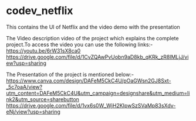 # codev_netflix
This contains the UI of Netflix and the video demo with the presentation

The Video description video of the project which explains the complete project.To access the video you can use the following links:-
https://youtu.be/6rW31sX8ca0
https://drive.google.com/file/d/1CvZQAwPvUobn9aD8kb_qKRk_zR8IMLjJ/view?usp=sharing

The Presentation of the project is mentioned below:-
https://www.canva.com/design/DAFeM5CkC4U/pOaGWsn2GJ8Sxt-_5c7oaA/view?utm_content=DAFeM5CkC4U&utm_campaign=designshare&utm_medium=link2&utm_source=sharebutton
https://drive.google.com/file/d/1vx6s0W_WjH2KIpwSzSVaMp83sXdv-eNj/view?usp=sharing
